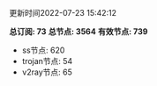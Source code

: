 更新时间2022-07-23 15:42:12

**总订阅: 73**
**总节点: 3564**
**有效节点: 739**
- ss节点: 620
- trojan节点: 54
- v2ray节点: 65

